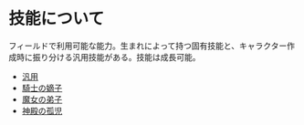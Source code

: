 # 技能について

フィールドで利用可能な能力。生まれによって持つ固有技能と、キャラクター作成時に振り分ける汎用技能がある。技能は成長可能。

- [汎用](./common.md)
- [騎士の嫡子](./knight.md)
- [魔女の弟子](./witch.md)
- [神殿の孤児](./priest.md)
